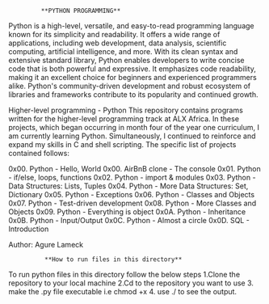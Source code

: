              **PYTHON PROGRAMMING**

Python is a high-level, versatile, and easy-to-read programming language known for its simplicity and readability. It offers a wide range of applications, including web development, data analysis, scientific computing, artificial intelligence, and more. With its clean syntax and extensive standard library, Python enables developers to write concise code that is both powerful and expressive. It emphasizes code readability, making it an excellent choice for beginners and experienced programmers alike. Python's community-driven development and robust ecosystem of libraries and frameworks contribute to its popularity and continued growth.

Higher-level programming - Python
This repository contains programs written for the higher-level programming track at ALX Africa. In these projects, which began occurring in month four of the year one curriculum, I am currently learning Python. Simultaneously, I continued to reinforce and expand my skills in C and shell scripting. The specific list of projects contained follows:

0x00. Python - Hello, World
0x00. AirBnB clone - The console
0x01. Python - if/else, loops, functions
0x02. Python - import & modules
0x03. Python - Data Structures: Lists, Tuples
0x04. Python - More Data Structures: Set, Dictionary
0x05. Python - Exceptions
0x06. Python - Classes and Objects
0x07. Python - Test-driven development
0x08. Python - More Classes and Objects
0x09. Python - Everything is object
0x0A. Python - Inheritance
0x0B. Python - Input/Output
0x0C. Python - Almost a circle
0x0D. SQL - Introduction

Author:
Agure Lameck


              **How to run files in this directory**
To run python files in this directory follow the below steps
   1.Clone the repository to your local machine
   2.Cd to the repository you want to use
   3. make the .py file executable i.e chmod +x <filename>
   4. use ./<filename> to see the output.


